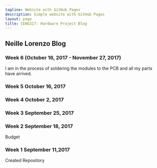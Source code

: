 ```yaml
---
tagline: Website with GitHub Pages
description: Simple website with GitHub Pages
layout: page
title: CENG317: Hardware Project Blog
---
```


Neille Lorenzo Blog
-------------
### Week 6 (October 16, 2017 - November 27, 2017)

I am in the process of soldering the modules to the PCB and all my parts have arrived.

### Week 5 October 16, 2017


### Week 4 October 2, 2017


### Week 3 September 25, 2017



### Week 2 September 18, 2017

Budget

### Week 1 September 11,2017

Created Repository
